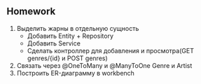 ## Homework

1. Выделить жарны в отдельную сущность
    - Добавить Entity + Repository
    - Добавить Service
    - Сделать контроллер для добавления и просмотра(GET genres/{id} и POST genres)
2. Связать через @OneToMany и @ManyToOne Genre и Artist
3. Построить ER-диаграмму в workbench

